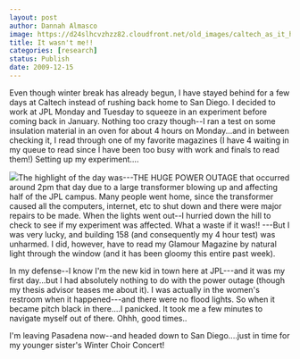 ```yaml
---
layout: post
author: Dannah Almasco
image: https://d24slhcvzhzz82.cloudfront.net/old_images/caltech_as_it_happens/6a0105349b8251970b0120a754c8be970b.jpg
title: It wasn't me!!
categories: [research]
status: Publish
date: 2009-12-15
---
```



Even though winter break has already begun, I have stayed behind for a few days at Caltech instead of rushing back home to San Diego. I decided to work at JPL Monday and Tuesday to squeeze in an experiment before coming back in January. 
Nothing too crazy though--I ran a test on some insulation material in an oven for about 4 hours on Monday...and in between checking it, I read through one of my favorite magazines (I have 4 waiting in my queue to read since I have been too busy with work and finals to read them!)
Setting up my experiment....


![](https://d24slhcvzhzz82.cloudfront.net/old_images/caltech_as_it_happens/6a0105349b8251970b0120a754ca26970b.jpg)The highlight of the day was---THE HUGE POWER OUTAGE that occurred around 2pm that day due to a large transformer blowing up and affecting half of the JPL campus. Many people went home, since the transformer caused all the computers, internet, etc to shut down and there were major repairs to be made. When the lights went out--I hurried down the hill to check to see if my experiment was affected. What a waste if it was!! ---But I was very lucky, and building 158 (and consequently my 4 hour test) was unharmed. I did, however, have to read my Glamour Magazine by natural light through the window (and it has been gloomy this entire past week).

In my defense--I know I'm the new kid in town here at JPL---and it was my first day...but I had absolutely nothing to do with the power outage (though my thesis advisor teases me about it). I was actually in the women's restroom when it happened---and there were no flood lights. So when it became pitch black in there....I panicked. It took me a few minutes to navigate myself out of there. 
Ohhh, good times..

I'm leaving Pasadena now--and headed down to San Diego....just in time for my younger sister's Winter Choir Concert!

